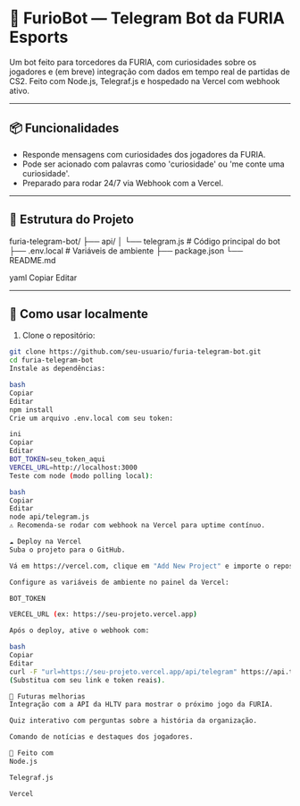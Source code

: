 # 🤖 FurioBot — Telegram Bot da FURIA Esports

Um bot feito para torcedores da FURIA, com curiosidades sobre os jogadores e (em breve) integração com dados em tempo real de partidas de CS2. Feito com Node.js, Telegraf.js e hospedado na Vercel com webhook ativo.

---

## 📦 Funcionalidades

- Responde mensagens com curiosidades dos jogadores da FURIA.
- Pode ser acionado com palavras como 'curiosidade' ou 'me conte uma curiosidade'.
- Preparado para rodar 24/7 via Webhook com a Vercel.

---

## 📁 Estrutura do Projeto

furia-telegram-bot/
├── api/
│ └── telegram.js # Código principal do bot
├── .env.local # Variáveis de ambiente 
├── package.json
└── README.md

yaml
Copiar
Editar

---

## 🚀 Como usar localmente

1. Clone o repositório:

```bash
git clone https://github.com/seu-usuario/furia-telegram-bot.git
cd furia-telegram-bot
Instale as dependências:

bash
Copiar
Editar
npm install
Crie um arquivo .env.local com seu token:

ini
Copiar
Editar
BOT_TOKEN=seu_token_aqui
VERCEL_URL=http://localhost:3000
Teste com node (modo polling local):

bash
Copiar
Editar
node api/telegram.js
⚠️ Recomenda-se rodar com webhook na Vercel para uptime contínuo.

☁️ Deploy na Vercel
Suba o projeto para o GitHub.

Vá em https://vercel.com, clique em "Add New Project" e importe o repositório.

Configure as variáveis de ambiente no painel da Vercel:

BOT_TOKEN

VERCEL_URL (ex: https://seu-projeto.vercel.app)

Após o deploy, ative o webhook com:

bash
Copiar
Editar
curl -F "url=https://seu-projeto.vercel.app/api/telegram" https://api.telegram.org/botSEU_TOKEN/setWebhook
(Substitua com seu link e token reais).

🔮 Futuras melhorias
Integração com a API da HLTV para mostrar o próximo jogo da FURIA.

Quiz interativo com perguntas sobre a história da organização.

Comando de notícias e destaques dos jogadores.

🧠 Feito com
Node.js

Telegraf.js

Vercel

